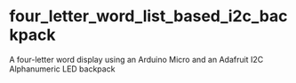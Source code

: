 # four_letter_word_list_based_i2c_backpack
A four-letter word display using an Arduino Micro and an Adafruit I2C Alphanumeric LED backpack
